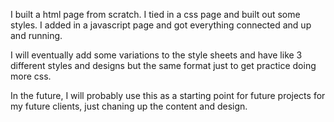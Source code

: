 I built a html page from scratch.
I tied in a css page and built out some styles.
I added in a javascript page and got everything connected and up and running.

I will eventually add some variations to the style sheets and have like 3 different styles and designs but the same format just to get practice doing more css.

In the future, I will probably use this as a starting point for future projects for my future clients, just chaning up the content and design.
